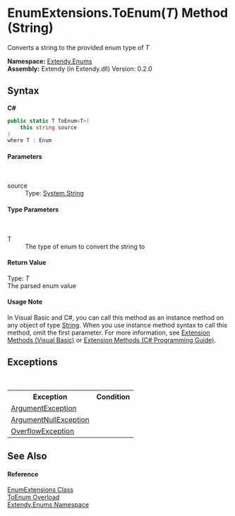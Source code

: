 # EnumExtensions.ToEnum(*T*) Method (String)
 

Converts a string to the provided enum type of *T*

**Namespace:**&nbsp;<a href="N_Extendy_Enums">Extendy.Enums</a><br />**Assembly:**&nbsp;Extendy (in Extendy.dll) Version: 0.2.0

## Syntax

**C#**<br />
``` C#
public static T ToEnum<T>(
	this string source
)
where T : Enum

```


#### Parameters
&nbsp;<dl><dt>source</dt><dd>Type: <a href="https://docs.microsoft.com/dotnet/api/system.string" target="_blank">System.String</a><br /></dd></dl>

#### Type Parameters
&nbsp;<dl><dt>T</dt><dd>The type of enum to convert the string to</dd></dl>

#### Return Value
Type: *T*<br />The parsed enum value

#### Usage Note
In Visual Basic and C#, you can call this method as an instance method on any object of type <a href="https://docs.microsoft.com/dotnet/api/system.string" target="_blank">String</a>. When you use instance method syntax to call this method, omit the first parameter. For more information, see <a href="https://docs.microsoft.com/dotnet/visual-basic/programming-guide/language-features/procedures/extension-methods">Extension Methods (Visual Basic)</a> or <a href="https://docs.microsoft.com/dotnet/csharp/programming-guide/classes-and-structs/extension-methods">Extension Methods (C# Programming Guide)</a>.

## Exceptions
&nbsp;<table><tr><th>Exception</th><th>Condition</th></tr><tr><td><a href="https://docs.microsoft.com/dotnet/api/system.argumentexception" target="_blank">ArgumentException</a></td><td /></tr><tr><td><a href="https://docs.microsoft.com/dotnet/api/system.argumentnullexception" target="_blank">ArgumentNullException</a></td><td /></tr><tr><td><a href="https://docs.microsoft.com/dotnet/api/system.overflowexception" target="_blank">OverflowException</a></td><td /></tr></table>

## See Also


#### Reference
<a href="T_Extendy_Enums_EnumExtensions">EnumExtensions Class</a><br /><a href="Overload_Extendy_Enums_EnumExtensions_ToEnum">ToEnum Overload</a><br /><a href="N_Extendy_Enums">Extendy.Enums Namespace</a><br />